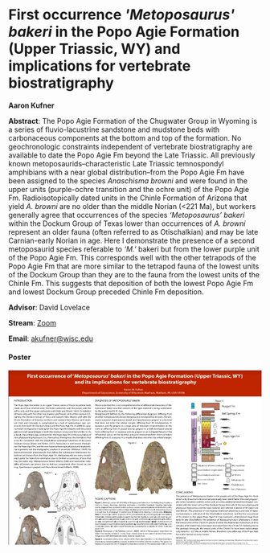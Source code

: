 # First occurrence <i>'Metoposaurus' bakeri</i> in the Popo Agie Formation (Upper Triassic, WY) and implications for vertebrate biostratigraphy


**Aaron Kufner**

**Abstract**: The Popo Agie Formation of the Chugwater Group in Wyoming is a series of fluvio-lacustrine sandstone and mudstone beds with carbonaceous components at the bottom and top of the formation. No geochronologic constraints independent of vertebrate biostratigraphy are available to date the Popo Agie Fm beyond the Late Triassic. All previously known metoposaurids–characteristic Late Triassic temnospondyl amphibians with a near global distribution–from the Popo Agie Fm have been assigned to the species <i>Anaschisma browni</i> and were found in the upper units (purple-ochre transition and the ochre unit) of the Popo Agie Fm. Radioisotopically dated units in the Chinle Formation of Arizona that yield <i>A. browni</i> are no older than the middle Norian (<221 Ma), but workers generally agree that occurrences of the species _‘Metoposaurus’ bakeri_ within the Dockum Group of Texas lower than occurrences of _A. browni_ represent an older fauna (often referred to as Otischalkian) and may be late Carnian-early Norian in age. Here I demonstrate the presence of a second metoposaurid species referable to _‘M.’_ bakeri but from the lower purple unit of the Popo Agie Fm. This corresponds well with the other tetrapods of the Popo Agie Fm that are more similar to the tetrapod fauna of the lowest units of the Dockum Group than they are to the fauna from the lowest units of the Chinle Fm. This suggests that deposition of both the lowest Popo Agie Fm and lowest Dockum Group preceded Chinle Fm deposition.

**Advisor**: David Lovelace

**Stream**: [Zoom](https://uwmadison.zoom.us/meeting#/test11111)

**Email**: [akufner@wisc.edu](mailto:akufner@wisc.edu)

#### Poster
[![akufner_thumb](../../img/akufner_thumb.jpg)](../../docs/akufner.pdf)
